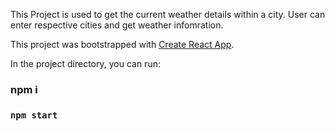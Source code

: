 This Project is used to get the current weather details within a city. User can enter respective cities and 
get weather infomration.


This project was bootstrapped with [Create React App](https://github.com/facebook/create-react-app).

In the project directory, you can run:
### npm i
### `npm start`



